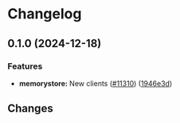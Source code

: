 # Changelog

## 0.1.0 (2024-12-18)


### Features

* **memorystore:** New clients ([#11310](https://github.com/googleapis/google-cloud-go/issues/11310)) ([1946e3d](https://github.com/googleapis/google-cloud-go/commit/1946e3de6c3afb7ed51ac641bddcbe027916df46))

## Changes
